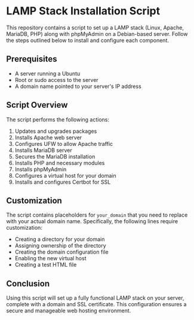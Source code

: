 # LAMP Stack Installation Script

This repository contains a script to set up a LAMP stack (Linux, Apache, MariaDB, PHP) along with phpMyAdmin on a Debian-based server. Follow the steps outlined below to install and configure each component.

## Prerequisites

- A server running a Ubuntu
- Root or sudo access to the server
- A domain name pointed to your server's IP address

## Script Overview

The script performs the following actions:

1. Updates and upgrades packages
2. Installs Apache web server
3. Configures UFW to allow Apache traffic
4. Installs MariaDB server
5. Secures the MariaDB installation
6. Installs PHP and necessary modules
7. Installs phpMyAdmin
8. Configures a virtual host for your domain
9. Installs and configures Certbot for SSL

## Customization

The script contains placeholders for `your_domain` that you need to replace with your actual domain name. Specifically, the following lines require customization:

- Creating a directory for your domain
- Assigning ownership of the directory
- Creating the domain configuration file
- Enabling the new virtual host
- Creating a test HTML file

## Conclusion

Using this script will set up a fully functional LAMP stack on your server, complete with a domain and SSL certificate. This configuration ensures a secure and manageable web hosting environment.
